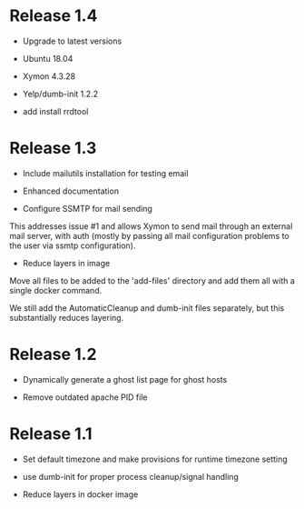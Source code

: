 Release 1.4
============

* Upgrade to latest versions

- Ubuntu 18.04

- Xymon 4.3.28

- Yelp/dumb-init 1.2.2

* add install rrdtool


Release 1.3
============

* Include mailutils installation for testing email

* Enhanced documentation

* Configure SSMTP for mail sending

This addresses issue #1 and allows Xymon to send mail through an
external mail server, with auth (mostly by passing all mail configuration
problems to the user via ssmtp configuration).

* Reduce layers in image

Move all files to be added to the 'add-files' directory and add them all
with a single docker command.

We still add the AutomaticCleanup and dumb-init files separately, but this
substantially reduces layering.


Release 1.2
============

* Dynamically generate a ghost list page for ghost hosts

* Remove outdated apache PID file


Release 1.1
============

* Set default timezone and make provisions for runtime timezone setting

* use dumb-init for proper process cleanup/signal handling

* Reduce layers in docker image

